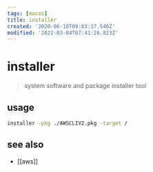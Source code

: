 ```yaml
---
tags: [macos]
title: installer
created: '2020-06-10T09:03:37.546Z'
modified: '2022-03-04T07:41:26.823Z'
---
```


# installer

> system software and package installer tool

## usage

```sh
installer -pkg ./AWSCLIV2.pkg -target /
```

## see also

- [[aws]]
